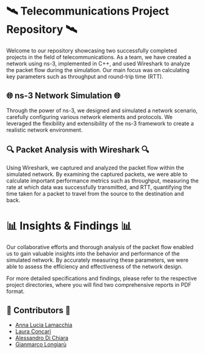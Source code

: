 # 🛰️ Telecommunications Project Repository 🛰️

Welcome to our repository showcasing two successfully completed projects in the field of telecommunications. As a team, we have created a network using ns-3, implemented in C++, and used Wireshark to analyze the packet flow during the simulation. Our main focus was on calculating key parameters such as throughput and round-trip time (RTT).

## 🌐 ns-3 Network Simulation 🌐

Through the power of ns-3, we designed and simulated a network scenario, carefully configuring various network elements and protocols. We leveraged the flexibility and extensibility of the ns-3 framework to create a realistic network environment.


## 🔍 Packet Analysis with Wireshark 🔍

Using Wireshark, we captured and analyzed the packet flow within the simulated network. By examining the captured packets, we were able to calculate important performance metrics such as throughput, measuring the rate at which data was successfully transmitted, and RTT, quantifying the time taken for a packet to travel from the source to the destination and back.

# 📊 Insights & Findings 📊

Our collaborative efforts and thorough analysis of the packet flow enabled us to gain valuable insights into the behavior and performance of the simulated network. By accurately measuring these parameters, we were able to assess the efficiency and effectiveness of the network design.

For more detailed specifications and findings, please refer to the respective project directories, where you will find two comprehensive reports in PDF format.

## 👥 Contributors 👥

- [Anna Lucia Lamacchia](https://github.com/annalulamacchia)
- [Laura Concari](https://github.com/lauraaconcari)
- [Alessandro Di Chiara](https://github.com/AlessandroDiChiara)
- [Gianmarco Longiarù](https://github.com/LongGian)


